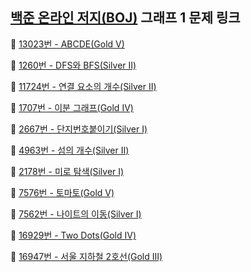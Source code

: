 ## [백준 온라인 저지(BOJ)](https://www.acmicpc.net/) 그래프 1 문제 링크

🔎 [13023번 - ABCDE(Gold Ⅴ)](https://www.acmicpc.net/problem/13023)

🔎 [1260번 - DFS와 BFS(Silver Ⅱ)](https://www.acmicpc.net/problem/1260)

🔎 [11724번 - 연결 요소의 개수(Silver Ⅱ)](https://www.acmicpc.net/problem/11724)

🔎 [1707번 - 이분 그래프(Gold Ⅳ)](https://www.acmicpc.net/problem/1707)

🔎 [2667번 - 단지번호붙이기(Silver Ⅰ)](https://www.acmicpc.net/problem/2667)

🔎 [4963번 - 섬의 개수(Silver Ⅱ)](https://www.acmicpc.net/problem/4963)

🔎 [2178번 - 미로 탐색(Silver Ⅰ)](https://www.acmicpc.net/problem/2178)

🔎 [7576번 - 토마토(Gold Ⅴ)](https://www.acmicpc.net/problem/7576)

🔎 [7562번 - 나이트의 이동(Silver Ⅰ)](https://www.acmicpc.net/problem/7562)

🔎 [16929번 - Two Dots(Gold Ⅳ)](https://www.acmicpc.net/problem/16929)

🔎 [16947번 - 서울 지하철 2호선(Gold Ⅲ)](https://www.acmicpc.net/problem/16947)
